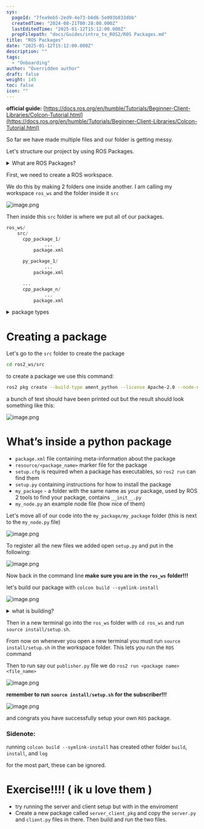 ```yaml
---
sys:
  pageId: "7fea9eb5-2ed9-4e73-b6d6-5e093b833dbb"
  createdTime: "2024-08-21T00:28:00.000Z"
  lastEditedTime: "2025-01-12T15:12:00.000Z"
  propFilepath: "docs/Guides/intro_to_ROS2/ROS Packages.md"
title: "ROS Packages"
date: "2025-01-12T15:12:00.000Z"
description: ""
tags:
  - "Onboarding"
author: "Overridden author"
draft: false
weight: 145
toc: false
icon: ""
---
```


**official guide:** [https://docs.ros.org/en/humble/Tutorials/Beginner-Client-Libraries/Colcon-Tutorial.html](https://docs.ros.org/en/humble/Tutorials/Beginner-Client-Libraries/Colcon-Tutorial.html)

So far we have made multiple files and our folder is getting messy.

Let's structure our project by using ROS Packages.

<details>

<summary>What are ROS Packages?</summary>

ROS Packages are, as the name implies, packages of code that are highly sharable between ROS developers.

They consist of a folder, `package.xml` file, and source code

```python
      cpp_package_1/
		      ... imagine much code files here ..
          package.xml
```

</details>

First, we need to create a ROS workspace.

We do this by making 2 folders one inside another. I am calling my workspace `ros_ws` and the folder inside it `src`

![image.png](https://prod-files-secure.s3.us-west-2.amazonaws.com/d518164a-d88e-44d1-a4ee-3adb3bd8bce0/70706947-fd18-4537-a67b-e12946812d31/image.png?X-Amz-Algorithm=AWS4-HMAC-SHA256&X-Amz-Content-Sha256=UNSIGNED-PAYLOAD&X-Amz-Credential=ASIAZI2LB4662VQIIQMG%2F20250508%2Fus-west-2%2Fs3%2Faws4_request&X-Amz-Date=20250508T004144Z&X-Amz-Expires=3600&X-Amz-Security-Token=IQoJb3JpZ2luX2VjEMH%2F%2F%2F%2F%2F%2F%2F%2F%2F%2FwEaCXVzLXdlc3QtMiJGMEQCIBugvoIpBnEhsnUQCtThfTYphk4bMf0gUKV1Rr00JwboAiA344SCJ0vDPEfXFoIV2%2F3yR1pDyg1VIzJRBF%2BGJH8Dtyr%2FAwhqEAAaDDYzNzQyMzE4MzgwNSIMqkaiur544CcnbaYKKtwDBuL%2BObvml%2Fi2UuoBls2wSI5aKJgZ%2BsVL7hnz1bwbQskD6iMAOI2ajZiAtbVoouBo%2FCICrVaUWrjVmgIo2pq8pf%2B2piOppGxpHW4RLqXB435QB2t%2Fs4iDk7Ogo7GMRVcc%2Fs%2BzV310vhW9Gy%2F8OoIbi%2FL94W5Rm5Jq8BW7tqjDqnQAGHVsm0NfDHljjX4eojraPOGwZbZA2crhpQDGPFwUSZ%2FbqrdFevShQWAFMcCTvYvIdA8p58rTVFsZEhmUmZcArKeLjwInN5kFdMuIHHfJq05nMyBbZm8Xa40FuPToLYgRfUhCzJ9ZAxOl%2B4zZ7qSlYj3EtvEb5cIxpJK%2F8k5B7oeDtE3hZGqZFW%2BCtWEJPIULw6BCdRZn9gZRHfiP6RmBxLNhQWR6zmjljUJYNptxs41qdPh4CJqLNxA0tHgjymhwbE7p2v9aaUuDtEJzsmaa6pUdOaSEL4NQaNd3egT4a%2B5aODopoES5hZYVv27SnkqMtrT6VJ0g0XF9w3zIUcFaR%2BhsOv2ZkXafyZNUmrn%2FvrRtQBj3itI7n3gjm31IC0lnXHEJu%2BJn2bvnUnKm3JnsSERAzXbvNluildpIEveAm2QcK9fuHsQhYyQGfid7468ITdkpKBTSa%2BRgBzMwxvjvwAY6pgHFtsDix8v5qBhXmaStvo3hQ10DOdTaOhjH46jgf0uOcm13SCCkOzPK%2BEAbGAnZBEkv2h%2BGD8Vpaf9IwCM%2BrR8RoyM1dQB4y%2BRnFiXb4reV5NeGVjuLFSenNIdWqc0LUgKcnuZHmWdWLhw1X2%2BB0B639shrdIYypcwCfZ16wotPJsVqlRxilh6mAovVcMGpGMArwxmvyl%2Bf4JtN7axx82xCubvlTrtQ&X-Amz-Signature=27f135c8e0f72f4a41a1b505478abbd5f7d0fbb734d4de4170f3ed959b2e0d6b&X-Amz-SignedHeaders=host&x-id=GetObject)

Then inside this `src` folder is where we put all of our packages.

```python
ros_ws/
    src/
      cpp_package_1/
		      ...
          package.xml

      py_package_1/
		      ...
          package.xml

      ...
      cpp_package_n/
		      ...
          package.xml

```

<details>

<summary>package types</summary>

packages can be either `C++` or python.

the intern file structure is different for each but for this guide we will stick to creating python packages

</details>

# Creating a package

Let's go to the `src` folder to create the package

```bash
cd ros2_ws/src
```

to create a package we use this command:

```bash
ros2 pkg create --build-type ament_python --license Apache-2.0 --node-name my_node my_package
```

a bunch of text should have been printed out but the result should look something like this:

![image.png](https://prod-files-secure.s3.us-west-2.amazonaws.com/d518164a-d88e-44d1-a4ee-3adb3bd8bce0/e6cf1e3f-8512-4a3e-b131-079f800bf3e8/image.png?X-Amz-Algorithm=AWS4-HMAC-SHA256&X-Amz-Content-Sha256=UNSIGNED-PAYLOAD&X-Amz-Credential=ASIAZI2LB4662VQIIQMG%2F20250508%2Fus-west-2%2Fs3%2Faws4_request&X-Amz-Date=20250508T004144Z&X-Amz-Expires=3600&X-Amz-Security-Token=IQoJb3JpZ2luX2VjEMH%2F%2F%2F%2F%2F%2F%2F%2F%2F%2FwEaCXVzLXdlc3QtMiJGMEQCIBugvoIpBnEhsnUQCtThfTYphk4bMf0gUKV1Rr00JwboAiA344SCJ0vDPEfXFoIV2%2F3yR1pDyg1VIzJRBF%2BGJH8Dtyr%2FAwhqEAAaDDYzNzQyMzE4MzgwNSIMqkaiur544CcnbaYKKtwDBuL%2BObvml%2Fi2UuoBls2wSI5aKJgZ%2BsVL7hnz1bwbQskD6iMAOI2ajZiAtbVoouBo%2FCICrVaUWrjVmgIo2pq8pf%2B2piOppGxpHW4RLqXB435QB2t%2Fs4iDk7Ogo7GMRVcc%2Fs%2BzV310vhW9Gy%2F8OoIbi%2FL94W5Rm5Jq8BW7tqjDqnQAGHVsm0NfDHljjX4eojraPOGwZbZA2crhpQDGPFwUSZ%2FbqrdFevShQWAFMcCTvYvIdA8p58rTVFsZEhmUmZcArKeLjwInN5kFdMuIHHfJq05nMyBbZm8Xa40FuPToLYgRfUhCzJ9ZAxOl%2B4zZ7qSlYj3EtvEb5cIxpJK%2F8k5B7oeDtE3hZGqZFW%2BCtWEJPIULw6BCdRZn9gZRHfiP6RmBxLNhQWR6zmjljUJYNptxs41qdPh4CJqLNxA0tHgjymhwbE7p2v9aaUuDtEJzsmaa6pUdOaSEL4NQaNd3egT4a%2B5aODopoES5hZYVv27SnkqMtrT6VJ0g0XF9w3zIUcFaR%2BhsOv2ZkXafyZNUmrn%2FvrRtQBj3itI7n3gjm31IC0lnXHEJu%2BJn2bvnUnKm3JnsSERAzXbvNluildpIEveAm2QcK9fuHsQhYyQGfid7468ITdkpKBTSa%2BRgBzMwxvjvwAY6pgHFtsDix8v5qBhXmaStvo3hQ10DOdTaOhjH46jgf0uOcm13SCCkOzPK%2BEAbGAnZBEkv2h%2BGD8Vpaf9IwCM%2BrR8RoyM1dQB4y%2BRnFiXb4reV5NeGVjuLFSenNIdWqc0LUgKcnuZHmWdWLhw1X2%2BB0B639shrdIYypcwCfZ16wotPJsVqlRxilh6mAovVcMGpGMArwxmvyl%2Bf4JtN7axx82xCubvlTrtQ&X-Amz-Signature=474121ec1391b13cbf54f8c92f9de82675514cfb34632f14451a3e60e9980269&X-Amz-SignedHeaders=host&x-id=GetObject)

# What’s inside a python package

- `package.xml` file containing meta-information about the package
- `resource/<package_name>` marker file for the package
- `setup.cfg` is required when a package has executables, so `ros2 run` can find them
- `setup.py` containing instructions for how to install the package
- `my_package` - a folder with the same name as your package, used by ROS 2 tools to find your package, contains `__init__.py`
- `my_node.py` an example node file (how nice of them)

Let's move all of our code into the `my_package/my_package` folder (this is next to the `my_node.py` file)

![image.png](https://prod-files-secure.s3.us-west-2.amazonaws.com/d518164a-d88e-44d1-a4ee-3adb3bd8bce0/9ce58f11-0da9-4d3e-b86d-506a9685d378/image.png?X-Amz-Algorithm=AWS4-HMAC-SHA256&X-Amz-Content-Sha256=UNSIGNED-PAYLOAD&X-Amz-Credential=ASIAZI2LB4662VQIIQMG%2F20250508%2Fus-west-2%2Fs3%2Faws4_request&X-Amz-Date=20250508T004144Z&X-Amz-Expires=3600&X-Amz-Security-Token=IQoJb3JpZ2luX2VjEMH%2F%2F%2F%2F%2F%2F%2F%2F%2F%2FwEaCXVzLXdlc3QtMiJGMEQCIBugvoIpBnEhsnUQCtThfTYphk4bMf0gUKV1Rr00JwboAiA344SCJ0vDPEfXFoIV2%2F3yR1pDyg1VIzJRBF%2BGJH8Dtyr%2FAwhqEAAaDDYzNzQyMzE4MzgwNSIMqkaiur544CcnbaYKKtwDBuL%2BObvml%2Fi2UuoBls2wSI5aKJgZ%2BsVL7hnz1bwbQskD6iMAOI2ajZiAtbVoouBo%2FCICrVaUWrjVmgIo2pq8pf%2B2piOppGxpHW4RLqXB435QB2t%2Fs4iDk7Ogo7GMRVcc%2Fs%2BzV310vhW9Gy%2F8OoIbi%2FL94W5Rm5Jq8BW7tqjDqnQAGHVsm0NfDHljjX4eojraPOGwZbZA2crhpQDGPFwUSZ%2FbqrdFevShQWAFMcCTvYvIdA8p58rTVFsZEhmUmZcArKeLjwInN5kFdMuIHHfJq05nMyBbZm8Xa40FuPToLYgRfUhCzJ9ZAxOl%2B4zZ7qSlYj3EtvEb5cIxpJK%2F8k5B7oeDtE3hZGqZFW%2BCtWEJPIULw6BCdRZn9gZRHfiP6RmBxLNhQWR6zmjljUJYNptxs41qdPh4CJqLNxA0tHgjymhwbE7p2v9aaUuDtEJzsmaa6pUdOaSEL4NQaNd3egT4a%2B5aODopoES5hZYVv27SnkqMtrT6VJ0g0XF9w3zIUcFaR%2BhsOv2ZkXafyZNUmrn%2FvrRtQBj3itI7n3gjm31IC0lnXHEJu%2BJn2bvnUnKm3JnsSERAzXbvNluildpIEveAm2QcK9fuHsQhYyQGfid7468ITdkpKBTSa%2BRgBzMwxvjvwAY6pgHFtsDix8v5qBhXmaStvo3hQ10DOdTaOhjH46jgf0uOcm13SCCkOzPK%2BEAbGAnZBEkv2h%2BGD8Vpaf9IwCM%2BrR8RoyM1dQB4y%2BRnFiXb4reV5NeGVjuLFSenNIdWqc0LUgKcnuZHmWdWLhw1X2%2BB0B639shrdIYypcwCfZ16wotPJsVqlRxilh6mAovVcMGpGMArwxmvyl%2Bf4JtN7axx82xCubvlTrtQ&X-Amz-Signature=a183e19781f79380cf3f572b0fbeb3db9a96eee0e2658f42a30be057fdfed9a6&X-Amz-SignedHeaders=host&x-id=GetObject)

To register all the new files we added open `setup.py` and put in the following:

![image.png](https://prod-files-secure.s3.us-west-2.amazonaws.com/d518164a-d88e-44d1-a4ee-3adb3bd8bce0/1cd7c262-4cae-4496-9d75-c178537d24a2/image.png?X-Amz-Algorithm=AWS4-HMAC-SHA256&X-Amz-Content-Sha256=UNSIGNED-PAYLOAD&X-Amz-Credential=ASIAZI2LB4662VQIIQMG%2F20250508%2Fus-west-2%2Fs3%2Faws4_request&X-Amz-Date=20250508T004144Z&X-Amz-Expires=3600&X-Amz-Security-Token=IQoJb3JpZ2luX2VjEMH%2F%2F%2F%2F%2F%2F%2F%2F%2F%2FwEaCXVzLXdlc3QtMiJGMEQCIBugvoIpBnEhsnUQCtThfTYphk4bMf0gUKV1Rr00JwboAiA344SCJ0vDPEfXFoIV2%2F3yR1pDyg1VIzJRBF%2BGJH8Dtyr%2FAwhqEAAaDDYzNzQyMzE4MzgwNSIMqkaiur544CcnbaYKKtwDBuL%2BObvml%2Fi2UuoBls2wSI5aKJgZ%2BsVL7hnz1bwbQskD6iMAOI2ajZiAtbVoouBo%2FCICrVaUWrjVmgIo2pq8pf%2B2piOppGxpHW4RLqXB435QB2t%2Fs4iDk7Ogo7GMRVcc%2Fs%2BzV310vhW9Gy%2F8OoIbi%2FL94W5Rm5Jq8BW7tqjDqnQAGHVsm0NfDHljjX4eojraPOGwZbZA2crhpQDGPFwUSZ%2FbqrdFevShQWAFMcCTvYvIdA8p58rTVFsZEhmUmZcArKeLjwInN5kFdMuIHHfJq05nMyBbZm8Xa40FuPToLYgRfUhCzJ9ZAxOl%2B4zZ7qSlYj3EtvEb5cIxpJK%2F8k5B7oeDtE3hZGqZFW%2BCtWEJPIULw6BCdRZn9gZRHfiP6RmBxLNhQWR6zmjljUJYNptxs41qdPh4CJqLNxA0tHgjymhwbE7p2v9aaUuDtEJzsmaa6pUdOaSEL4NQaNd3egT4a%2B5aODopoES5hZYVv27SnkqMtrT6VJ0g0XF9w3zIUcFaR%2BhsOv2ZkXafyZNUmrn%2FvrRtQBj3itI7n3gjm31IC0lnXHEJu%2BJn2bvnUnKm3JnsSERAzXbvNluildpIEveAm2QcK9fuHsQhYyQGfid7468ITdkpKBTSa%2BRgBzMwxvjvwAY6pgHFtsDix8v5qBhXmaStvo3hQ10DOdTaOhjH46jgf0uOcm13SCCkOzPK%2BEAbGAnZBEkv2h%2BGD8Vpaf9IwCM%2BrR8RoyM1dQB4y%2BRnFiXb4reV5NeGVjuLFSenNIdWqc0LUgKcnuZHmWdWLhw1X2%2BB0B639shrdIYypcwCfZ16wotPJsVqlRxilh6mAovVcMGpGMArwxmvyl%2Bf4JtN7axx82xCubvlTrtQ&X-Amz-Signature=3c2b239ffba2c7a67bfe2da4becda728e167d44c3764d6c4ddba1aabdc8287a6&X-Amz-SignedHeaders=host&x-id=GetObject)

Now back in the command line **make sure you are in the** **`ros_ws`** **folder!!!**

let's build our package with `colcon build --symlink-install`

![image.png](https://prod-files-secure.s3.us-west-2.amazonaws.com/d518164a-d88e-44d1-a4ee-3adb3bd8bce0/2f2a0d27-b173-48fd-b189-5f5c0ce65619/image.png?X-Amz-Algorithm=AWS4-HMAC-SHA256&X-Amz-Content-Sha256=UNSIGNED-PAYLOAD&X-Amz-Credential=ASIAZI2LB4662VQIIQMG%2F20250508%2Fus-west-2%2Fs3%2Faws4_request&X-Amz-Date=20250508T004144Z&X-Amz-Expires=3600&X-Amz-Security-Token=IQoJb3JpZ2luX2VjEMH%2F%2F%2F%2F%2F%2F%2F%2F%2F%2FwEaCXVzLXdlc3QtMiJGMEQCIBugvoIpBnEhsnUQCtThfTYphk4bMf0gUKV1Rr00JwboAiA344SCJ0vDPEfXFoIV2%2F3yR1pDyg1VIzJRBF%2BGJH8Dtyr%2FAwhqEAAaDDYzNzQyMzE4MzgwNSIMqkaiur544CcnbaYKKtwDBuL%2BObvml%2Fi2UuoBls2wSI5aKJgZ%2BsVL7hnz1bwbQskD6iMAOI2ajZiAtbVoouBo%2FCICrVaUWrjVmgIo2pq8pf%2B2piOppGxpHW4RLqXB435QB2t%2Fs4iDk7Ogo7GMRVcc%2Fs%2BzV310vhW9Gy%2F8OoIbi%2FL94W5Rm5Jq8BW7tqjDqnQAGHVsm0NfDHljjX4eojraPOGwZbZA2crhpQDGPFwUSZ%2FbqrdFevShQWAFMcCTvYvIdA8p58rTVFsZEhmUmZcArKeLjwInN5kFdMuIHHfJq05nMyBbZm8Xa40FuPToLYgRfUhCzJ9ZAxOl%2B4zZ7qSlYj3EtvEb5cIxpJK%2F8k5B7oeDtE3hZGqZFW%2BCtWEJPIULw6BCdRZn9gZRHfiP6RmBxLNhQWR6zmjljUJYNptxs41qdPh4CJqLNxA0tHgjymhwbE7p2v9aaUuDtEJzsmaa6pUdOaSEL4NQaNd3egT4a%2B5aODopoES5hZYVv27SnkqMtrT6VJ0g0XF9w3zIUcFaR%2BhsOv2ZkXafyZNUmrn%2FvrRtQBj3itI7n3gjm31IC0lnXHEJu%2BJn2bvnUnKm3JnsSERAzXbvNluildpIEveAm2QcK9fuHsQhYyQGfid7468ITdkpKBTSa%2BRgBzMwxvjvwAY6pgHFtsDix8v5qBhXmaStvo3hQ10DOdTaOhjH46jgf0uOcm13SCCkOzPK%2BEAbGAnZBEkv2h%2BGD8Vpaf9IwCM%2BrR8RoyM1dQB4y%2BRnFiXb4reV5NeGVjuLFSenNIdWqc0LUgKcnuZHmWdWLhw1X2%2BB0B639shrdIYypcwCfZ16wotPJsVqlRxilh6mAovVcMGpGMArwxmvyl%2Bf4JtN7axx82xCubvlTrtQ&X-Amz-Signature=f09c4aeac21f62a87423cc06a8f7cc416e28f4683c1c57b9c02366c93b4dd1a3&X-Amz-SignedHeaders=host&x-id=GetObject)

<details>

<summary>what is building?</summary>

if you are a CS major at Rose-Hulman you will learn the answer to this in CSSE132

but TLDR; is it combines all the code files into one program that can be run easily 

</details>

Then in a new terminal go into the `ros_ws` folder with `cd ros_ws` and run `source install/setup.sh`. 

From now on whenever you open a new terminal you must run `source install/setup.sh` in the workspace folder. This lets you run the `ROS` command

Then to run say our `publisher.py` file we do `ros2 run <package name> <file_name>`

![image.png](https://prod-files-secure.s3.us-west-2.amazonaws.com/d518164a-d88e-44d1-a4ee-3adb3bd8bce0/4f4b1219-3a44-4632-aa0a-ce3471699f59/image.png?X-Amz-Algorithm=AWS4-HMAC-SHA256&X-Amz-Content-Sha256=UNSIGNED-PAYLOAD&X-Amz-Credential=ASIAZI2LB4662VQIIQMG%2F20250508%2Fus-west-2%2Fs3%2Faws4_request&X-Amz-Date=20250508T004144Z&X-Amz-Expires=3600&X-Amz-Security-Token=IQoJb3JpZ2luX2VjEMH%2F%2F%2F%2F%2F%2F%2F%2F%2F%2FwEaCXVzLXdlc3QtMiJGMEQCIBugvoIpBnEhsnUQCtThfTYphk4bMf0gUKV1Rr00JwboAiA344SCJ0vDPEfXFoIV2%2F3yR1pDyg1VIzJRBF%2BGJH8Dtyr%2FAwhqEAAaDDYzNzQyMzE4MzgwNSIMqkaiur544CcnbaYKKtwDBuL%2BObvml%2Fi2UuoBls2wSI5aKJgZ%2BsVL7hnz1bwbQskD6iMAOI2ajZiAtbVoouBo%2FCICrVaUWrjVmgIo2pq8pf%2B2piOppGxpHW4RLqXB435QB2t%2Fs4iDk7Ogo7GMRVcc%2Fs%2BzV310vhW9Gy%2F8OoIbi%2FL94W5Rm5Jq8BW7tqjDqnQAGHVsm0NfDHljjX4eojraPOGwZbZA2crhpQDGPFwUSZ%2FbqrdFevShQWAFMcCTvYvIdA8p58rTVFsZEhmUmZcArKeLjwInN5kFdMuIHHfJq05nMyBbZm8Xa40FuPToLYgRfUhCzJ9ZAxOl%2B4zZ7qSlYj3EtvEb5cIxpJK%2F8k5B7oeDtE3hZGqZFW%2BCtWEJPIULw6BCdRZn9gZRHfiP6RmBxLNhQWR6zmjljUJYNptxs41qdPh4CJqLNxA0tHgjymhwbE7p2v9aaUuDtEJzsmaa6pUdOaSEL4NQaNd3egT4a%2B5aODopoES5hZYVv27SnkqMtrT6VJ0g0XF9w3zIUcFaR%2BhsOv2ZkXafyZNUmrn%2FvrRtQBj3itI7n3gjm31IC0lnXHEJu%2BJn2bvnUnKm3JnsSERAzXbvNluildpIEveAm2QcK9fuHsQhYyQGfid7468ITdkpKBTSa%2BRgBzMwxvjvwAY6pgHFtsDix8v5qBhXmaStvo3hQ10DOdTaOhjH46jgf0uOcm13SCCkOzPK%2BEAbGAnZBEkv2h%2BGD8Vpaf9IwCM%2BrR8RoyM1dQB4y%2BRnFiXb4reV5NeGVjuLFSenNIdWqc0LUgKcnuZHmWdWLhw1X2%2BB0B639shrdIYypcwCfZ16wotPJsVqlRxilh6mAovVcMGpGMArwxmvyl%2Bf4JtN7axx82xCubvlTrtQ&X-Amz-Signature=65b98f8d31e6c9418abc07656cad2e874bece15c6e40b2c81d07de1eb8f2f649&X-Amz-SignedHeaders=host&x-id=GetObject)

**remember to run** **`source install/setup.sh`** **for the subscriber!!!**

![image.png](https://prod-files-secure.s3.us-west-2.amazonaws.com/d518164a-d88e-44d1-a4ee-3adb3bd8bce0/02121119-dad4-49ec-8356-c956108b4243/image.png?X-Amz-Algorithm=AWS4-HMAC-SHA256&X-Amz-Content-Sha256=UNSIGNED-PAYLOAD&X-Amz-Credential=ASIAZI2LB4662VQIIQMG%2F20250508%2Fus-west-2%2Fs3%2Faws4_request&X-Amz-Date=20250508T004144Z&X-Amz-Expires=3600&X-Amz-Security-Token=IQoJb3JpZ2luX2VjEMH%2F%2F%2F%2F%2F%2F%2F%2F%2F%2FwEaCXVzLXdlc3QtMiJGMEQCIBugvoIpBnEhsnUQCtThfTYphk4bMf0gUKV1Rr00JwboAiA344SCJ0vDPEfXFoIV2%2F3yR1pDyg1VIzJRBF%2BGJH8Dtyr%2FAwhqEAAaDDYzNzQyMzE4MzgwNSIMqkaiur544CcnbaYKKtwDBuL%2BObvml%2Fi2UuoBls2wSI5aKJgZ%2BsVL7hnz1bwbQskD6iMAOI2ajZiAtbVoouBo%2FCICrVaUWrjVmgIo2pq8pf%2B2piOppGxpHW4RLqXB435QB2t%2Fs4iDk7Ogo7GMRVcc%2Fs%2BzV310vhW9Gy%2F8OoIbi%2FL94W5Rm5Jq8BW7tqjDqnQAGHVsm0NfDHljjX4eojraPOGwZbZA2crhpQDGPFwUSZ%2FbqrdFevShQWAFMcCTvYvIdA8p58rTVFsZEhmUmZcArKeLjwInN5kFdMuIHHfJq05nMyBbZm8Xa40FuPToLYgRfUhCzJ9ZAxOl%2B4zZ7qSlYj3EtvEb5cIxpJK%2F8k5B7oeDtE3hZGqZFW%2BCtWEJPIULw6BCdRZn9gZRHfiP6RmBxLNhQWR6zmjljUJYNptxs41qdPh4CJqLNxA0tHgjymhwbE7p2v9aaUuDtEJzsmaa6pUdOaSEL4NQaNd3egT4a%2B5aODopoES5hZYVv27SnkqMtrT6VJ0g0XF9w3zIUcFaR%2BhsOv2ZkXafyZNUmrn%2FvrRtQBj3itI7n3gjm31IC0lnXHEJu%2BJn2bvnUnKm3JnsSERAzXbvNluildpIEveAm2QcK9fuHsQhYyQGfid7468ITdkpKBTSa%2BRgBzMwxvjvwAY6pgHFtsDix8v5qBhXmaStvo3hQ10DOdTaOhjH46jgf0uOcm13SCCkOzPK%2BEAbGAnZBEkv2h%2BGD8Vpaf9IwCM%2BrR8RoyM1dQB4y%2BRnFiXb4reV5NeGVjuLFSenNIdWqc0LUgKcnuZHmWdWLhw1X2%2BB0B639shrdIYypcwCfZ16wotPJsVqlRxilh6mAovVcMGpGMArwxmvyl%2Bf4JtN7axx82xCubvlTrtQ&X-Amz-Signature=84f9ffa8a5ea5b9c3402e04b35934a8cc2950e503284096b79bd877f1ca99020&X-Amz-SignedHeaders=host&x-id=GetObject)

and congrats you have successfully setup your own `ROS` package.

### Sidenote:

running `colcon build --symlink-install` has created other folder `build`, `install`, and `log`

for the most part, these can be ignored.

# Exercise!!!! ( ik u love them )

- try running the server and client setup but with in the enviroment
- Create a new package called `server_client_pkg` and copy the `server.py` and `client.py` files in there. Then build and run the two files.
